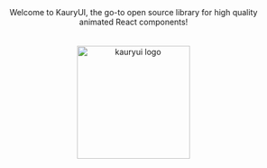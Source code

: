 <div align="center">
Welcome to KauryUI, the go-to open source library for high quality animated React components!
</div>

<div align="center">
    <br>
    <br>
    <img src="https://github.com/user-attachments/assets/261b7dc4-de74-425f-b15a-1a7b30b1637d" alt="kauryui logo" height="200">
    <br>
    <br>
</div>
